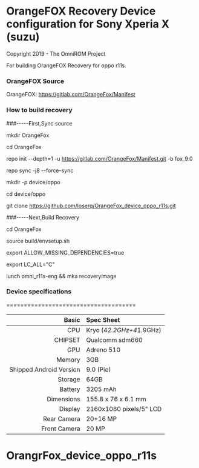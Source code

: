 # OrangeFOX Recovery Device configuration for Sony Xperia X (suzu)

Copyright 2019 - The OmniROM Project

For building OrangeFOX Recovery for oppo r11s.

### OrangeFOX Source
OrangeFOX: https://gitlab.com/OrangeFox/Manifest

### How to build recovery

###-----First,Sync source

mkdir OrangeFox

cd OrangeFox

repo init --depth=1 -u https://gitlab.com/OrangeFox/Manifest.git -b fox_9.0

repo sync -j8 --force-sync

mkdir -p device/oppo

cd device/oppo

git clone https://github.com/loserq/OrangeFox_device_oppo_r11s.git 

###-----Next,Build Recovery

cd OrangeFox

source build/envsetup.sh

export ALLOW_MISSING_DEPENDENCIES=true

export LC_ALL="C"

lunch omni_r11s-eng && mka recoveryimage

### Device specifications
=====================================

Basic   | Spec Sheet
-------:|:-------------------------
CPU     | Kryo (4*2.2GHz+4*1.9GHz)
CHIPSET | Qualcomm sdm660 
GPU     | Adreno 510
Memory  | 3GB
Shipped Android Version | 9.0 (Pie)
Storage | 64GB
Battery | 3205 mAh
Dimensions | 155.8 x 76 x 6.1 mm
Display | 2160x1080 pixels/5" LCD
Rear Camera  | 20+16 MP
Front Camera | 20 MP

# OrangrFox_device_oppo_r11s

